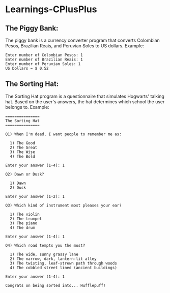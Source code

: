 # Learnings-CPlusPlus

## The Piggy Bank:
The piggy bank is a currency converter program that converts Colombian Pesos, Brazilian Reais, and Peruvian Soles to US dollars.
Example:
```
Enter number of Colombian Pesos: 1
Enter number of Brazilian Reais: 1
Enter number of Peruvian Soles: 1
US Dollars = $ 0.52
```



## The Sorting Hat:
The Sorting Hat program is a questionnaire that simulates Hogwarts' talking hat. Based on the user's answers, the hat determines which school the user belongs to.
Example:
```
===============
The Sorting Hat
===============

Q1) When I'm dead, I want people to remember me as:

  1) The Good
  2) The Great
  3) The Wise
  4) The Bold

Enter your answer (1-4): 1

Q2) Dawn or Dusk?

  1) Dawn
  2) Dusk

Enter your answer (1-2): 1

Q3) Which kind of instrument most pleases your ear?

  1) The violin
  2) The trumpet
  3) The piano
  4) The drum

Enter your answer (1-4): 1

Q4) Which road tempts you the most?

  1) The wide, sunny grassy lane
  2) The narrow, dark, lantern-lit alley
  3) The twisting, leaf-strewn path through woods
  4) The cobbled street lined (ancient buildings)

Enter your answer (1-4): 1

Congrats on being sorted into... Hufflepuff!
```

